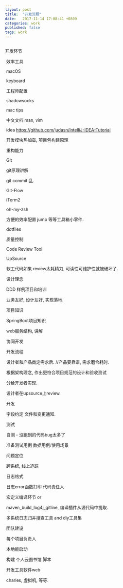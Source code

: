 ```yaml
---
layout: post
title:  "开发流程"
date:   2017-11-14 17:08:41 +0800
categories: work
published: false
tags: work
---
```




```

```

开发环节

​    效率工具

​        macOS

​            keyboard

​            工程师配置

​            shadowsocks

​            mac tips

​            中文文档 man, vim

​        idea   https://github.com/judasn/IntelliJ-IDEA-Tutorial

​            开发模块热加载, 项目包构建原理

​            重构能力

​        Git

​            git原理讲解

​                git commit 乱.

​            Git-Flow

​        iTerm2

​            oh-my-zsh

​            方便的效率配置 jump 等等工具箱小零件.

​            dotfiles

​    质量控制

​        Code Review Tool

​            UpSource

​                软工代码如果 review太耗精力, 可读性可维护性就被破坏了.

​        设计理念

​            DDD 样例项目和培训

​                业务友好, 设计友好, 实现落地.

​        项目知识

​            SpringBoot项目知识

​            web服务结构, 讲解

​    协同开发

​        开发流程

​            设计者和产品商定需求后. //产品要靠谱, 需求磨合耗时.

​                根据架构理念, 作出更符合项目规范的设计和验收测试

​                分给开发者实现.

​                设计者在upsource上review.

​        开发

​            字段约定 文件和变更通知.

​        测试

​            自测 - 没跑到的代码bug太多了

​            准备测试用例 数据用例/使用场景

​    问题定位

​        跨系统, 线上追踪

​            日志格式

​            日志error函数打印 代码责任人

​            宏定义编译环节 or

​            maven_build_log4j_gitline, 编译插件从源代码中提取.

​            多系统日志归并搜查工具 and diy工具集

​    团队建设

​        每个项目负责人

​            本地能启动

​        构建 个人云图书馆 脚本

​        开发工具软件web

​            charles, 虚拟机, 等等.

```